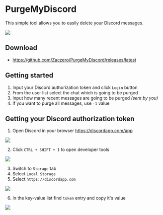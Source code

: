 # PurgeMyDiscord

This simple tool allows you to easily delete your Discord messages.

![](https://i.imgur.com/Ffa8Q6u.png)

## Download

* https://github.com/Zaczero/PurgeMyDiscord/releases/latest

## Getting started

1. Input your Discord authorization token and click `Login` button
2. From the user list select the chat which is going to be purged
3. Input how many recent messages are going to be purged *(sent by you)*
4. If you want to purge all messages, use `-1` value

## Getting your Discord authorization token

1. Open Discord in your browser https://discordapp.com/app

![](https://i.imgur.com/6gQQDxd.png)

2. Click `CTRL + SHIFT + I` to open developer tools

![](https://i.imgur.com/2ldJD1P.png)

3. Switch to `Storage` tab
4. Select `Local Storage`
5. Select `https://discordapp.com`

![](https://i.imgur.com/XqH7Ydl.png)

6. In the key-value list find `token` entry and copy it's value

![](https://i.imgur.com/YEOhwsS.png)